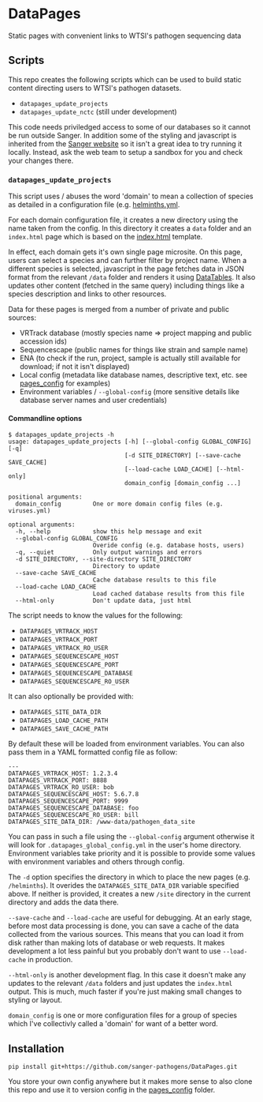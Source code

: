 # DataPages
Static pages with convenient links to WTSI's pathogen sequencing data

## Scripts

This repo creates the following scripts which can be used to build static content directing users to WTSI's pathogen
datasets. 

* `datapages_update_projects`
* `datapages_update_nctc` (still under development)

This code needs priviledged access to some of our databases so it cannot be run outside Sanger.  In addition
some of the styling and javascript is inherited from the [Sanger website](https://www.sanger.ac.uk) so it isn't
a great idea to try running it locally. Instead, ask the web team to setup a sandbox for you and check your changes
there.

### `datapages_update_projects`

This script uses / abuses the word 'domain' to mean a collection of species as detailed in a configuration file
(e.g. [helminths.yml](pages_config/helminths.yml).

For each domain configuration file, it creates a new directory using the name taken from the config.  In this directory
it creates a `data` folder and an `index.html` page which is based on the [index.html](templates/index.html) template.

In effect, each domain gets it's own single page microsite.  On this page, users can select a species and can further
filter by project name.  When a different species is selected, javascript in the page fetches data in JSON format from
the relevant `/data` folder and renders it using [DataTables](http://datatables.net/).  It also updates other content
(fetched in the same query) including things like a species description and links to other resources.

Data for these pages is merged from a number of private and public sources:
* VRTrack database (mostly species name => project mapping and public accession ids)
* Sequencescape (public names for things like strain and sample name)
* ENA (to check if the run, project, sample is actually still available for download; if not it isn't displayed)
* Local config (metadata like database names, descriptive text, etc. see [pages_config](pages_config) for examples)
* Environment variables / `--global-config` (more sensitive details like database server names and user credentials)

#### Commandline options

```
$ datapages_update_projects -h
usage: datapages_update_projects [-h] [--global-config GLOBAL_CONFIG] [-q]
                                 [-d SITE_DIRECTORY] [--save-cache SAVE_CACHE]
                                 [--load-cache LOAD_CACHE] [--html-only]
                                 domain_config [domain_config ...]

positional arguments:
  domain_config         One or more domain config files (e.g. viruses.yml)

optional arguments:
  -h, --help            show this help message and exit
  --global-config GLOBAL_CONFIG
                        Overide config (e.g. database hosts, users)
  -q, --quiet           Only output warnings and errors
  -d SITE_DIRECTORY, --site-directory SITE_DIRECTORY
                        Directory to update
  --save-cache SAVE_CACHE
                        Cache database results to this file
  --load-cache LOAD_CACHE
                        Load cached database results from this file
  --html-only           Don't update data, just html
```

The script needs to know the values for the following:
* `DATAPAGES_VRTRACK_HOST`
* `DATAPAGES_VRTRACK_PORT`
* `DATAPAGES_VRTRACK_RO_USER`
* `DATAPAGES_SEQUENCESCAPE_HOST`
* `DATAPAGES_SEQUENCESCAPE_PORT`
* `DATAPAGES_SEQUENCESCAPE_DATABASE`
* `DATAPAGES_SEQUENCESCAPE_RO_USER`

It can also optionally be provided with:
* `DATAPAGES_SITE_DATA_DIR`
* `DATAPAGES_LOAD_CACHE_PATH`
* `DATAPAGES_SAVE_CACHE_PATH`

By default these will be loaded from environment variables.  You can also pass them in a YAML formatted config file as follow:
```
---
DATAPAGES_VRTRACK_HOST: 1.2.3.4
DATAPAGES_VRTRACK_PORT: 8888
DATAPAGES_VRTRACK_RO_USER: bob
DATAPAGES_SEQUENCESCAPE_HOST: 5.6.7.8
DATAPAGES_SEQUENCESCAPE_PORT: 9999
DATAPAGES_SEQUENCESCAPE_DATABASE: foo
DATAPAGES_SEQUENCESCAPE_RO_USER: bill
DATAPAGES_SITE_DATA_DIR: /www-data/pathogen_data_site
```

You can pass in such a file using the `--global-config` argument otherwise it will look for `.datapages_global_config.yml`
in the user's home directory.  Environment variables take priority and it is possible to provide some values with environment
variables and others through config.

The `-d` option specifies the directory in which to place the new pages (e.g. `/helminths`).  It overides the `DATAPAGES_SITE_DATA_DIR` variable specified above.  If neither is provided, it creates a new `/site` directory
in the current directory and adds the data there.

`--save-cache` and `--load-cache` are useful for debugging.  At an early stage, before most data processing is done, you
can save a cache of the data collected from the various sources.  This means that you can load it from disk rather than
making lots of database or web requests.  It makes development a lot less painful but you probably don't want to use
`--load-cache` in production.

`--html-only` is another development flag.  In this case it doesn't make any updates to the relevant `/data` folders and
just updates the `index.html` output.  This is much, much faster if you're just making small changes to styling or layout.

`domain_config` is one or more configuration files for a group of species which I've collectivly called a 'domain' for want of
a better word.

## Installation

```
pip install git+https://github.com/sanger-pathogens/DataPages.git
```

You store your own config anywhere but it makes more sense to also clone this repo and use it to version config in the
[pages_config](pages_config) folder.
